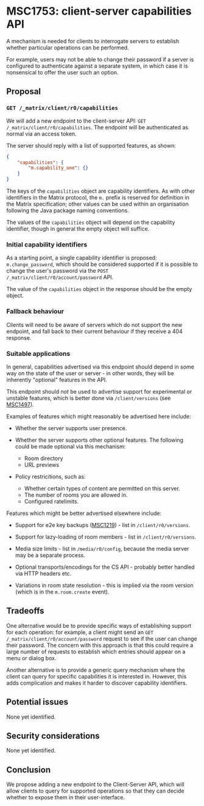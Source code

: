 # MSC1753: client-server capabilities API

A mechanism is needed for clients to interrogate servers to establish whether
particular operations can be performed.

For example, users may not be able to change their password if a server is
configured to authenticate against a separate system, in which case it is
nonsensical to offer the user such an option.

## Proposal

### `GET /_matrix/client/r0/capabilities`

We will add a new endpoint to the client-server API: `GET
/_matrix/client/r0/capabilities`. The endpoint will be authenticated as normal
via an access token.

The server should reply with a list of supported features, as shown:

```json
{
    "capabilities": {
        "m.capability_one": {}
    }
}
```

The keys of the `capabilities` object are capability identifiers. As with
other identifiers in the Matrix protocol, the `m.` prefix is reserved for
definition in the Matrix specification; other values can be used within an
organisation following the Java package naming conventions.

The values of the `capabilities` object will depend on the capability
identifier, though in general the empty object will suffice.

### Initial capability identifiers

As a starting point, a single capability identifier is proposed:
`m.change_password`, which should be considered supported if it is possible to
change the user's password via the `POST /_matrix/client/r0/account/password`
API.

The value of the `capabilities` object in the response should be the empty
object.

### Fallback behaviour

Clients will need to be aware of servers which do not support the new endpoint,
and fall back to their current behaviour if they receive a 404 response.

### Suitable applications

In general, capabilities advertised via this endpoint should depend in some way
on the state of the user or server - in other words, they will be inherently
"optional" features in the API.

This endpoint should *not* be used to advertise support for experimental or
unstable features, which is better done via `/client/versions` (see
[MSC1497](https://github.com/matrix-org/matrix-doc/issues/1497)).

Examples of features which might reasonably be advertised here include:

 * Whether the server supports user presence.

 * Whether the server supports other optional features. The following could be
   made optional via this mechanism:
   * Room directory
   * URL previews

 * Policy restricitions, such as:
   * Whether certain types of content are permitted on this server.
   * The number of rooms you are allowed in.
   * Configured ratelimits.

Features which might be better advertised elsewhere include:

 * Support for e2e key backups
   ([MSC1219](https://github.com/matrix-org/matrix-doc/issues/1219)) - list in
   `/client/r0/versions`.

 * Support for lazy-loading of room members - list in `/client/r0/versions`.

 * Media size limits - list in `/media/r0/config`, because the media server may
   be a separate process.

 * Optional transports/encodings for the CS API - probably better handled via
   HTTP headers etc.

 * Variations in room state resolution - this is implied via the room version
   (which is in the `m.room.create` event).

## Tradeoffs

One alternative would be to provide specific ways of establishing support for
each operation: for example, a client might send an `GET
/_matrix/client/r0/account/password` request to see if the user can change
their password. The concern with this approach is that this could require a
large number of requests to establish which entries should appear on a menu or
dialog box.

Another alternative is to provide a generic query mechanism where the client
can query for specific capabilities it is interested in. However, this adds
complication and makes it harder to discover capability identifiers.

## Potential issues

None yet identified.

## Security considerations

None yet identified.

## Conclusion

We propose adding a new endpoint to the Client-Server API, which will allow
clients to query for supported operations so that they can decide whether to
expose them in their user-interface.
